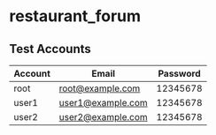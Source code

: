 # restaurant_forum

## Test Accounts
|Account|Email|Password|
|----|----|----|
|root|root@example.com|12345678|
|user1|user1@example.com|12345678|
|user2|user2@example.com|12345678|
